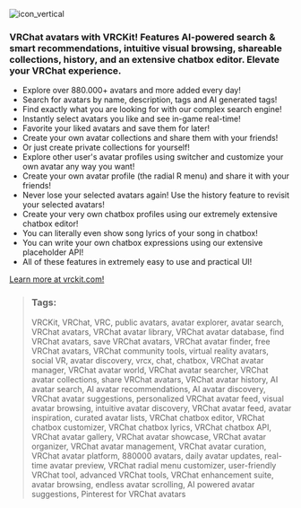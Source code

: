 ![icon_vertical](https://github.com/user-attachments/assets/e3be529d-f47c-4923-ad2e-bedec25482eb)
### VRChat avatars with VRCKit! Features AI-powered search & smart recommendations, intuitive visual browsing, shareable collections, history, and an extensive chatbox editor. Elevate your VRChat experience.
- Explore over 880.000+ avatars and more added every day!
- Search for avatars by name, description, tags and AI generated tags!
- Find exactly what you are looking for with our complex search engine!
- Instantly select avatars you like and see in-game real-time!
- Favorite your liked avatars and save them for later!
- Create your own avatar collections and share them with your friends!
- Or just create private collections for yourself!
- Explore other user's avatar profiles using switcher and customize your own avatar any way you want!
- Create your own avatar profile (the radial R menu) and share it with your friends!
- Never lose your selected avatars again! Use the history feature to revisit your selected avatars!
- Create your very own chatbox profiles using our extremely extensive chatbox editor!
- You can literally even show song lyrics of your song in chatbox!
- You can write your own chatbox expressions using our extensive placeholder API!
- All of these features in extremely easy to use and practical UI!

[Learn more at vrckit.com!](https://vrckit.com/)






> ### Tags:
> VRCKit, VRChat, VRC, public avatars, avatar explorer, avatar search, VRChat avatars, VRChat avatar library, VRChat avatar database, find VRChat avatars, save VRChat avatars, VRChat avatar finder, free VRChat avatars, VRChat community tools, virtual reality avatars, social VR, avatar discovery, vrcx, chat, chatbox, VRChat avatar manager, VRChat avatar world, VRChat avatar searcher, VRChat avatar collections, share VRChat avatars, VRChat avatar history, AI avatar search, AI avatar recommendations, AI avatar discovery, VRChat avatar suggestions, personalized VRChat avatar feed, visual avatar browsing, intuitive avatar discovery, VRChat avatar feed, avatar inspiration, curated avatar lists, VRChat chatbox editor, VRChat chatbox customizer, VRChat chatbox lyrics, VRChat chatbox API, VRChat avatar gallery, VRChat avatar showcase, VRChat avatar organizer, VRChat avatar management, VRChat avatar curation, VRChat avatar platform, 880000 avatars, daily avatar updates, real-time avatar preview, VRChat radial menu customizer, user-friendly VRChat tool, advanced VRChat tools, VRChat enhancement suite, avatar browsing, endless avatar scrolling, AI powered avatar suggestions, Pinterest for VRChat avatars
